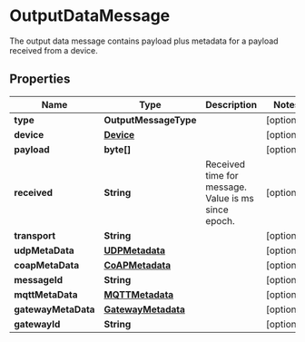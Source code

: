 

# OutputDataMessage

The output data message contains payload plus metadata for a payload received from a device.

## Properties

| Name | Type | Description | Notes |
|------------ | ------------- | ------------- | -------------|
|**type** | **OutputMessageType** |  |  [optional] |
|**device** | [**Device**](Device.md) |  |  [optional] |
|**payload** | **byte[]** |  |  [optional] |
|**received** | **String** | Received time for message. Value is ms since epoch. |  [optional] |
|**transport** | **String** |  |  [optional] |
|**udpMetaData** | [**UDPMetadata**](UDPMetadata.md) |  |  [optional] |
|**coapMetaData** | [**CoAPMetadata**](CoAPMetadata.md) |  |  [optional] |
|**messageId** | **String** |  |  [optional] |
|**mqttMetaData** | [**MQTTMetadata**](MQTTMetadata.md) |  |  [optional] |
|**gatewayMetaData** | [**GatewayMetadata**](GatewayMetadata.md) |  |  [optional] |
|**gatewayId** | **String** |  |  [optional] |



